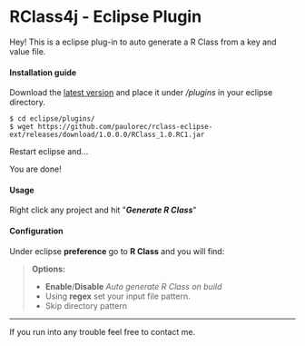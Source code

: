 RClass4j - Eclipse Plugin
===================


Hey! This is a eclipse plug-in to auto generate a R Class from a key and value file.



#### <i class="icon-pencil"></i> Installation guide

 Download the [latest version](https://github.com/paulorec/RClass4j/releases/download/1.0.0.0/RClass_1.0.RC1.jar) and place it under */plugins* in your eclipse directory.
```
$ cd eclipse/plugins/
$ wget https://github.com/paulorec/rclass-eclipse-ext/releases/download/1.0.0.0/RClass_1.0.RC1.jar
```
Restart eclipse and...

You are done!

#### <i class="icon-pencil"></i> Usage

Right click any project and hit "***Generate R Class***"

#### <i class="icon-pencil"></i> Configuration

Under eclipse **preference** go to **R Class** and you will find:

> **Options:**
> 
> 
> -  **Enable**/**Disable** *Auto generate R Class on build*
> - Using **regex** set your input file pattern.
> - Skip directory pattern


----------
If you run into any trouble feel free to contact me.
